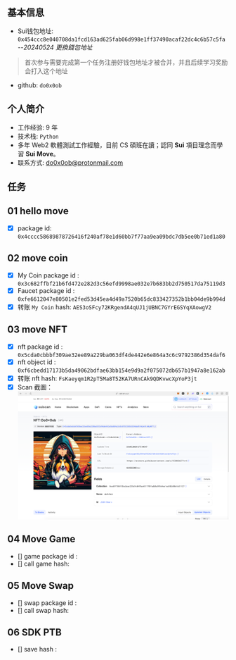 ## 基本信息
- Sui钱包地址: `0x454ccc8e040708da1fcd163ad625fab06d998e1ff37490acaf22dc4c6b57c5fa` --*20240524 更換錢包地址*
> 首次参与需要完成第一个任务注册好钱包地址才被合并，并且后续学习奖励会打入这个地址
- github: `do0x0ob`

## 个人简介
- 工作经验: 9 年
- 技术栈: `Python`
- 多年 Web2 軟體測試工作經驗，目前 CS 碩班在讀；認同 **Sui** 項目理念而學習 **Sui Move**。
- 联系方式: do0x0ob@protonmail.com

## 任务

##   01 hello move  
- [X] package id: `0x4cccc58689878726416f240af78e1d60bb7f77aa9ea09bdc7db5ee0b71ed1a80`

##   02 move coin
- [X] My Coin package id : `0x3c682ffbf21b6fd472e282d3c56efd9998ae032e7b683bb2d750517da75119d3`
- [X] Faucet package id : `0xfe6612047e80501e2fed53d45ea4d49a7520b65dc833427352b1bb04de9b994d`
- [X] 转账 `My Coin` hash: `AES3oSFcy72KRgendA4qUJ1jUBNC7GYrEGSYqXAowgV2`

##   03 move NFT
- [X] nft package id : `0x5cda0cbbbf309ae32ee89a229ba063df4de442e6e864a3c6c9792386d354daf6`
- [X] nft object id : `0xf6cbedd17173b5da49062bdfae63bb154e9d9a2f075072db657b1947a8e162ab`
- [X] 转账 nft  hash: `FsKaeyqm1R2pT5Ma8T52KA7URnCAk9QDKvwcXpYoP3jt`
- [X] Scan 截圖： ![Scan ScreenShot](/mover/do0x0ob/notes/task3_scan.png)

##   04 Move Game
- [] game package id :
- [] call game hash:

##   05 Move Swap
- [] swap package id :
- [] call swap hash:

##   06 SDK PTB
- [] save hash :
